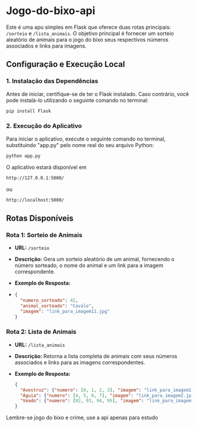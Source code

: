 # Jogo-do-bixo-api

Este é uma apu simples em Flask que oferece duas rotas principais: `/sorteio` e `/lista_animais`. O objetivo principal é fornecer um sorteio aleatório de animais para o jogo do bixo seus respectivos números associados e links para imagens.

## Configuração e Execução Local

### 1. Instalação das Dependências

Antes de iniciar, certifique-se de ter o Flask instalado. Caso contrário, você pode instalá-lo utilizando o seguinte comando no terminal:
```bash
pip install Flask
```

### 2. Execução do Aplicativo

Para iniciar o aplicativo, execute o seguinte comando no terminal, substituindo "app.py" pelo nome real do seu arquivo Python:
```bash
python app.py
```

O aplicativo estará disponível em 
```bash
http://127.0.0.1:5000/
```
ou

```bash
http://localhost:5000/
```

## Rotas Disponíveis

### Rota 1: Sorteio de Animais

- **URL:** `/sorteio`

- **Descrição:** Gera um sorteio aleatório de um animal, fornecendo o número sorteado, o nome do animal e um link para a imagem correspondente.

- **Exemplo de Resposta:**
- 
  ```json
  {
    "numero_sorteado": 42,
    "animal_sorteado": "Cavalo",
    "imagem": "link_para_imagem11.jpg"
  }
  ```

### Rota 2: Lista de Animais

- **URL:** `/lista_animais`

- **Descrição:** Retorna a lista completa de animais com seus números associados e links para as imagens correspondentes.

- **Exemplo de Resposta:**
  ```json
  {
    "Avestruz": {"numero": [0, 1, 2, 3], "imagem": "link_para_imagem1.jpg"},
    "Águia": {"numero": [4, 5, 6, 7], "imagem": "link_para_imagem2.jpg"},
    "Veado": {"numero": [92, 93, 94, 95], "imagem": "link_para_imagem24.jpg"}
  }
  ```

Lembre-se jogo do bixo e crime, use a api apenas para estudo
